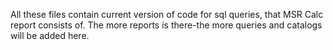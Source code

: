 All these files contain current version of code for sql queries, that MSR Calc report consists of. 
The more reports is there-the more queries and catalogs will be added here. 